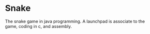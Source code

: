 # Snake
The snake game in java programming. A launchpad is associate to the game, coding in c, and assembly.
